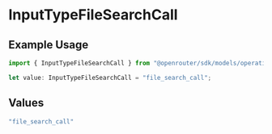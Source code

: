 # InputTypeFileSearchCall

## Example Usage

```typescript
import { InputTypeFileSearchCall } from "@openrouter/sdk/models/operations";

let value: InputTypeFileSearchCall = "file_search_call";
```

## Values

```typescript
"file_search_call"
```